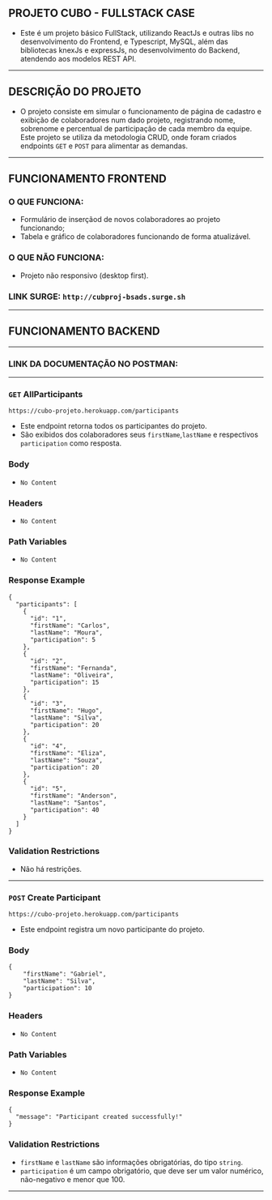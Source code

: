 ## PROJETO CUBO - FULLSTACK CASE

- Este é um projeto básico FullStack, utilizando ReactJs e outras libs no desenvolvimento do Frontend, e Typescript, MySQL, além das bibliotecas knexJs e expressJs, no desenvolvimento do Backend, atendendo aos modelos REST API.

---
## DESCRIÇÃO DO PROJETO

- O projeto consiste em simular o funcionamento de página de cadastro e exibição de colaboradores num dado projeto, registrando nome, sobrenome e percentual de participação de cada membro da equipe. Este projeto se utiliza da metodologia CRUD, onde foram criados endpoints `GET` e `POST` para alimentar as demandas.

---
## FUNCIONAMENTO FRONTEND

### O QUE FUNCIONA:
- Formulário de inserçãod de novos colaboradores ao projeto funcionando;
- Tabela e gráfico de colaboradores funcionando de forma atualizável.

### O QUE NÃO FUNCIONA:
- Projeto não responsivo (desktop first).

### LINK SURGE: `http://cubproj-bsads.surge.sh`

---
## FUNCIONAMENTO BACKEND

---
### LINK DA DOCUMENTAÇÃO NO POSTMAN: 

---
### `GET` AllParticipants

`https://cubo-projeto.herokuapp.com/participants`

- Este endpoint retorna todos os participantes do projeto.
- São exibidos dos colaboradores seus `firstName`,`lastName` e respectivos `participation` como resposta.

### Body
- `No Content`

### Headers
- `No Content`

### Path Variables
- `No Content`

### Response Example
```
{
  "participants": [
    {
      "id": "1",
      "firstName": "Carlos",
      "lastName": "Moura",
      "participation": 5
    },
    {
      "id": "2",
      "firstName": "Fernanda",
      "lastName": "Oliveira",
      "participation": 15
    },
    {
      "id": "3",
      "firstName": "Hugo",
      "lastName": "Silva",
      "participation": 20
    },
    {
      "id": "4",
      "firstName": "Eliza",
      "lastName": "Souza",
      "participation": 20
    },
    {
      "id": "5",
      "firstName": "Anderson",
      "lastName": "Santos",
      "participation": 40
    }
  ]
}
```
### Validation Restrictions
- Não há restrições.

---
### `POST` Create Participant

`https://cubo-projeto.herokuapp.com/participants`

- Este endpoint registra um novo participante do projeto.

### Body
```
{
    "firstName": "Gabriel",
    "lastName": "Silva",
    "participation": 10
}
```

### Headers
- `No Content`

### Path Variables
- `No Content`

### Response Example
```
{
  "message": "Participant created successfully!"
}
```
### Validation Restrictions
- `firstName` e `lastName` são informações obrigatórias, do tipo `string`.
- `participation` é um campo obrigatório, que deve ser um valor numérico, não-negativo e menor que 100.

---